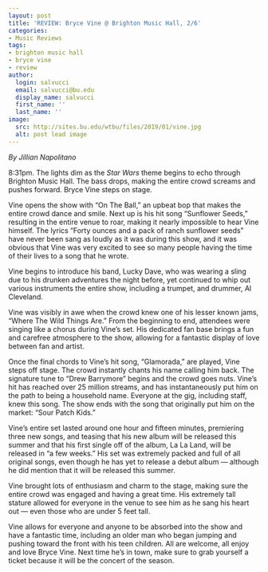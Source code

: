 ```yaml
---
layout: post
title: 'REVIEW: Bryce Vine @ Brighton Music Hall, 2/6'
categories:
- Music Reviews
tags:
- brighton music hall
- bryce vine
- review
author:
  login: salvucci
  email: salvucci@bu.edu
  display_name: salvucci
  first_name: ''
  last_name: ''
image:
  src: http://sites.bu.edu/wtbu/files/2019/01/vine.jpg
  alt: post lead image
---
```


_By Jillian Napolitano_

8:31pm. The lights dim as the _Star Wars_ theme begins to echo through Brighton Music Hall. The bass drops, making the entire crowd screams and pushes forward. Bryce Vine steps on stage.

Vine opens the show with “On The Ball,” an upbeat bop that makes the entire crowd dance and smile. Next up is his hit song “Sunflower Seeds,” resulting in the entire venue to roar, making it nearly impossible to hear Vine himself. The lyrics “Forty ounces and a pack of ranch sunflower seeds” have never been sang as loudly as it was during this show, and it was obvious that Vine was very excited to see so many people having the time of their lives to a song that he wrote.

Vine begins to introduce his band, Lucky Dave, who was wearing a sling due to his drunken adventures the night before, yet continued to whip out various instruments the entire show, including a trumpet, and drummer, Al Cleveland.

Vine was visibly in awe when the crowd knew one of his lesser known jams, “Where The Wild Things Are.” From the beginning to end, attendees were singing like a chorus during Vine’s set. His dedicated fan base brings a fun and carefree atmosphere to the show, allowing for a fantastic display of love between fan and artist.

Once the final chords to Vine’s hit song, “Glamorada,” are played, Vine steps off stage. The crowd instantly chants his name calling him back. The signature tune to “Drew Barrymore” begins and the crowd goes nuts. Vine’s hit has reached over 25 million streams, and has instantaneously put him on the path to being a household name. Everyone at the gig, including staff, knew this song. The show ends with the song that originally put him on the market: “Sour Patch Kids.”

Vine’s entire set lasted around one hour and fifteen minutes, premiering three new songs, and teasing that his new album will be released this summer and that his first single off of the album, La La Land, will be released in “a few weeks.” His set was extremely packed and full of all original songs, even though he has yet to release a debut album — although he did mention that it will be released this summer.

Vine brought lots of enthusiasm and charm to the stage, making sure the entire crowd was engaged and having a great time. His extremely tall stature allowed for everyone in the venue to see him as he sang his heart out — even those who are under 5 feet tall.

Vine allows for everyone and anyone to be absorbed into the show and have a fantastic time, including an older man who began jumping and pushing toward the front with his teen children. All are welcome, all enjoy and love Bryce Vine. Next time he’s in town, make sure to grab yourself a ticket because it will be the concert of the season.